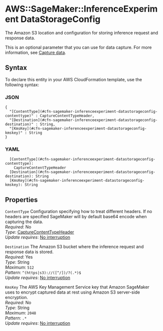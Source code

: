 # AWS::SageMaker::InferenceExperiment DataStorageConfig<a name="aws-properties-sagemaker-inferenceexperiment-datastorageconfig"></a>

 The Amazon S3 location and configuration for storing inference request and response data\. 

 This is an optional parameter that you can use for data capture\. For more information, see [Capture data](https://docs.aws.amazon.com/sagemaker/latest/dg/model-monitor-data-capture.html)\. 

## Syntax<a name="aws-properties-sagemaker-inferenceexperiment-datastorageconfig-syntax"></a>

To declare this entity in your AWS CloudFormation template, use the following syntax:

### JSON<a name="aws-properties-sagemaker-inferenceexperiment-datastorageconfig-syntax.json"></a>

```
{
  "[ContentType](#cfn-sagemaker-inferenceexperiment-datastorageconfig-contenttype)" : CaptureContentTypeHeader,
  "[Destination](#cfn-sagemaker-inferenceexperiment-datastorageconfig-destination)" : String,
  "[KmsKey](#cfn-sagemaker-inferenceexperiment-datastorageconfig-kmskey)" : String
}
```

### YAML<a name="aws-properties-sagemaker-inferenceexperiment-datastorageconfig-syntax.yaml"></a>

```
  [ContentType](#cfn-sagemaker-inferenceexperiment-datastorageconfig-contenttype): 
    CaptureContentTypeHeader
  [Destination](#cfn-sagemaker-inferenceexperiment-datastorageconfig-destination): String
  [KmsKey](#cfn-sagemaker-inferenceexperiment-datastorageconfig-kmskey): String
```

## Properties<a name="aws-properties-sagemaker-inferenceexperiment-datastorageconfig-properties"></a>

`ContentType`  <a name="cfn-sagemaker-inferenceexperiment-datastorageconfig-contenttype"></a>
Configuration specifying how to treat different headers\. If no headers are specified SageMaker will by default base64 encode when capturing the data\.  
*Required*: No  
*Type*: [CaptureContentTypeHeader](aws-properties-sagemaker-inferenceexperiment-capturecontenttypeheader.md)  
*Update requires*: [No interruption](https://docs.aws.amazon.com/AWSCloudFormation/latest/UserGuide/using-cfn-updating-stacks-update-behaviors.html#update-no-interrupt)

`Destination`  <a name="cfn-sagemaker-inferenceexperiment-datastorageconfig-destination"></a>
The Amazon S3 bucket where the inference request and response data is stored\.   
*Required*: Yes  
*Type*: String  
*Maximum*: `512`  
*Pattern*: `^(https|s3)://([^/])/?(.*)$`  
*Update requires*: [No interruption](https://docs.aws.amazon.com/AWSCloudFormation/latest/UserGuide/using-cfn-updating-stacks-update-behaviors.html#update-no-interrupt)

`KmsKey`  <a name="cfn-sagemaker-inferenceexperiment-datastorageconfig-kmskey"></a>
 The AWS Key Management Service key that Amazon SageMaker uses to encrypt captured data at rest using Amazon S3 server\-side encryption\.   
*Required*: No  
*Type*: String  
*Maximum*: `2048`  
*Pattern*: `.*`  
*Update requires*: [No interruption](https://docs.aws.amazon.com/AWSCloudFormation/latest/UserGuide/using-cfn-updating-stacks-update-behaviors.html#update-no-interrupt)